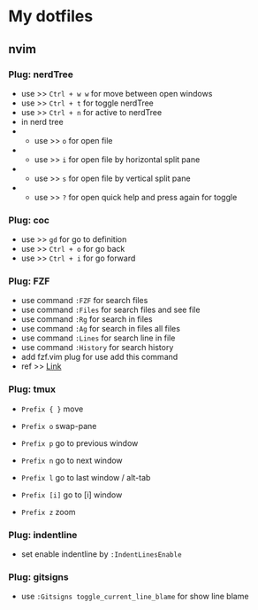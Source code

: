 # My dotfiles

## nvim

### Plug: nerdTree
- use >> `Ctrl + w w` for move between open windows
- use >> `Ctrl + t` for toggle nerdTree
- use >> `Ctrl + n` for active to nerdTree
- in nerd tree
- - use >> `o` for open file
- - use >> `i` for open file by horizontal split pane
- - use >> `s` for open file by vertical split pane
- - use >> `?` for open quick help and press again for toggle

### Plug: coc
- use >> `gd` for go to definition
- use >> `Ctrl + o` for go back
- use >> `Ctrl + i` for go forward

### Plug: FZF 
- use command `:FZF` for search files
- use command `:Files` for search files and see file
- use command `:Rg` for search in files
- use command `:Ag` for search in files all files
- use command `:Lines` for search line in file
- use command `:History` for search history
- add fzf.vim plug for use add this command
- ref >> [Link](https://www.youtube.com/watch?v=on1AzaZzQ7k)

### Plug: tmux
- `Prefix { }` move
- `Prefix o` swap-pane

- `Prefix p` go to previous window
- `Prefix n` go to next window
- `Prefix l` go to last window / alt-tab
- `Prefix [i]` go to [i] window

- `Prefix z` zoom 

### Plug: indentline
- set enable indentline by `:IndentLinesEnable`

### Plug: gitsigns
- use `:Gitsigns toggle_current_line_blame` for show line blame

